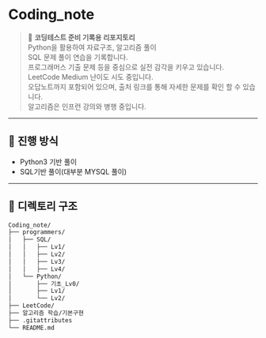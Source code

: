 # Coding_note
> 📌 **코딩테스트 준비 기록용 리포지토리**  
> Python을 활용하여 자료구조, 알고리즘 풀이</br>
>  SQL 문제 풀이 연습을 기록합니다.</br>
> 프로그래머스 기출 문제 등을 중심으로 실전 감각을 키우고 있습니다.</br>
> LeetCode Medium 난이도 시도 중입니다.</br>
> 오답노트까지 포함되어 있으며, 출처 링크를 통해 자세한 문제를 확인 할 수 있습니다.</br>
> 알고리즘은 인프런 강의와 병행 중입니다.

---

## 📆 진행 방식
- Python3 기반 풀이
- SQL기반 풀이(대부분 MYSQL 풀이)

---

## 📂 디렉토리 구조

```bash
Coding_note/
├── programmers/
│   ├── SQL/
│   │   ├── Lv1/
│   │   ├── Lv2/
│   │   ├── Lv3/
│   │   ├── Lv4/
│   └── Python/
│       ├── 기초_Lv0/
│       ├── Lv1/
│       └── Lv2/
├── LeetCode/
├── 알고리즘 학습/기본구현
├── .gitattributes
└── README.md
